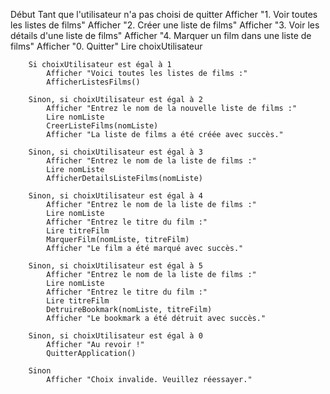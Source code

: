 Début
    Tant que l'utilisateur n'a pas choisi de quitter
        Afficher "1. Voir toutes les listes de films"
        Afficher "2. Créer une liste de films"
        Afficher "3. Voir les détails d'une liste de films"
        Afficher "4. Marquer un film dans une liste de films"
        Afficher "0. Quitter"
        Lire choixUtilisateur

        Si choixUtilisateur est égal à 1
            Afficher "Voici toutes les listes de films :"
            AfficherListesFilms()

        Sinon, si choixUtilisateur est égal à 2
            Afficher "Entrez le nom de la nouvelle liste de films :"
            Lire nomListe
            CreerListeFilms(nomListe)
            Afficher "La liste de films a été créée avec succès."

        Sinon, si choixUtilisateur est égal à 3
            Afficher "Entrez le nom de la liste de films :"
            Lire nomListe
            AfficherDetailsListeFilms(nomListe)

        Sinon, si choixUtilisateur est égal à 4
            Afficher "Entrez le nom de la liste de films :"
            Lire nomListe
            Afficher "Entrez le titre du film :"
            Lire titreFilm
            MarquerFilm(nomListe, titreFilm)
            Afficher "Le film a été marqué avec succès."

        Sinon, si choixUtilisateur est égal à 5
            Afficher "Entrez le nom de la liste de films :"
            Lire nomListe
            Afficher "Entrez le titre du film :"
            Lire titreFilm
            DetruireBookmark(nomListe, titreFilm)
            Afficher "Le bookmark a été détruit avec succès."

        Sinon, si choixUtilisateur est égal à 0
            Afficher "Au revoir !"
            QuitterApplication()

        Sinon
            Afficher "Choix invalide. Veuillez réessayer."
